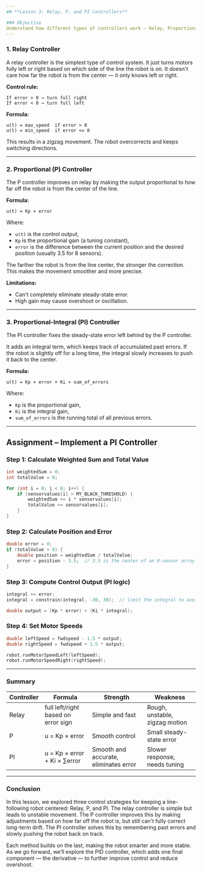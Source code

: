 ```yaml
---
## **Lesson 3: Relay, P, and PI Controllers**

### Objective
Understand how different types of controllers work — Relay, Proportional (P), and Proportional-Integral (PI). Learn how each improves performance for a line-following robot.
---
```


### 1. **Relay Controller**

A relay controller is the simplest type of control system. It just turns motors fully left or right based on which side of the line the robot is on. It doesn't care how far the robot is from the center — it only knows left or right.

**Control rule:**

```
If error > 0 → turn full right
If error < 0 → turn full left
```

**Formula:**

```
u(t) = max_speed  if error > 0
u(t) = min_speed  if error <= 0
```

This results in a zigzag movement. The robot overcorrects and keeps switching directions.

---

### 2. **Proportional (P) Controller**

The P controller improves on relay by making the output proportional to how far off the robot is from the center of the line.

**Formula:**

```
u(t) = Kp × error
```

Where:

- `u(t)` is the control output,
- `Kp` is the proportional gain (a tuning constant),
- `error` is the difference between the current position and the desired position (usually 3.5 for 8 sensors).

The farther the robot is from the line center, the stronger the correction. This makes the movement smoother and more precise.

**Limitations:**

- Can't completely eliminate steady-state error.
- High gain may cause overshoot or oscillation.

---

### 3. **Proportional-Integral (PI) Controller**

The PI controller fixes the steady-state error left behind by the P controller.

It adds an integral term, which keeps track of accumulated past errors. If the robot is slightly off for a long time, the integral slowly increases to push it back to the center.

**Formula:**

```
u(t) = Kp × error + Ki × sum_of_errors
```

Where:

- `Kp` is the proportional gain,
- `Ki` is the integral gain,
- `sum_of_errors` is the running total of all previous errors.

---

## Assignment – Implement a PI Controller

### Step 1: Calculate Weighted Sum and Total Value

```cpp
int weightedSum = 0;
int totalValue = 0;

for (int i = 0; i < 8; i++) {
    if (sensorvalues[i] > MY_BLACK_THRESHOLD) {
        weightedSum += i * sensorvalues[i];
        totalValue += sensorvalues[i];
    }
}
```

### Step 2: Calculate Position and Error

```cpp
double error = 0;
if (totalValue > 0) {
    double position = weightedSum / totalValue;
    error = position - 3.5;  // 3.5 is the center of an 8-sensor array
}
```

### Step 3: Compute Control Output (PI logic)

```cpp
integral += error;
integral = constrain(integral, -30, 30);  // limit the integral to avoid windup

double output = (Kp * error) + (Ki * integral);
```

### Step 4: Set Motor Speeds

```cpp
double leftSpeed = fwdspeed - 1.5 * output;
double rightSpeed = fwdspeed + 1.5 * output;

robot.runMotorSpeedLeft(leftSpeed);
robot.runMotorSpeedRight(rightSpeed);
```

---

### Summary

| Controller | Formula                             | Strength                              | Weakness                       |
| ---------- | ----------------------------------- | ------------------------------------- | ------------------------------ |
| Relay      | full left/right based on error sign | Simple and fast                       | Rough, unstable, zigzag motion |
| P          | u = Kp × error                      | Smooth control                        | Small steady-state error       |
| PI         | u = Kp × error + Ki × ∑error        | Smooth and accurate, eliminates error | Slower response, needs tuning  |

---

### Conclusion

In this lesson, we explored three control strategies for keeping a line-following robot centered: Relay, P, and PI. The relay controller is simple but leads to unstable movement. The P controller improves this by making adjustments based on how far off the robot is, but still can't fully correct long-term drift. The PI controller solves this by remembering past errors and slowly pushing the robot back on track.

Each method builds on the last, making the robot smarter and more stable. As we go forward, we’ll explore the PID controller, which adds one final component — the derivative — to further improve control and reduce overshoot.
